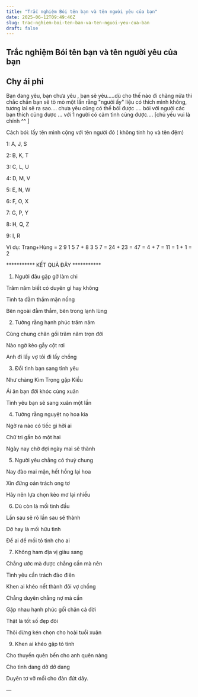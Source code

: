 ```yaml
---
title: "Trắc nghiệm Bói tên bạn và tên người yêu của bạn"
date: 2025-06-12T09:49:46Z
slug: trac-nghiem-boi-ten-ban-va-ten-nguoi-yeu-cua-ban
draft: false
---
```


## Trắc nghiệm Bói tên bạn và tên người yêu của bạn

## Chy ái phi

Bạn đang yêu, bạn  chưa yêu , bạn sẽ yêu.....dù cho thế nào đi chăng nữa thì chắc chắn bạn sẽ tò mò  một lần rằng "người ấy" liệu có thích mình không, tương lai sẽ ra sao.... chưa  yêu cũng có thể bói được .... bói với người các bạn thích cũng được ... với 1  người có cảm tình cũng được.... [chủ yếu vui là chính ^^ ]

Cách bói: lấy  tên mình cộng với tên người đó ( không tính họ và tên đệm)



1: A,  J, S

2: B, K, T

3: C, L, U

4: D, M, V

5: E, N,  W

6: F, O, X

7: G, P, Y

8: H, Q, Z

9: I,  R



Ví dụ: Trang+Hùng = 2 9 1 5 7 + 8 3 5 7 = 24 + 23 = 47 = 4 + 7  = 11 = 1 + 1 = 2



*********** KẾT QUẢ ĐÂY ***********

1)  Người đâu gặp gỡ làm chi

Trăm năm biết có duyên gì hay không

Tình  ta đằm thắm mặn nồng

Bên ngoài đằm thắm, bên trong lạnh  lùng



2) Tưởng rằng hạnh phúc trăm năm

Cùng chung chăn gối  trăm năm trọn đời

Nào ngờ kèo gẫy cột rơi

Anh đi lấy vợ tôi đi lấy  chồng



3) Đổi tình bạn sang tình yêu

Như chàng Kim Trọng  gặp Kiều

Ái ân bạn đời khóc cùng xuân

Tình yêu bạn sẽ sang xuân  một lần



4) Tưởng rằng nguyệt nọ hoa kia

Ngờ ra nào có tiếc  gì hỡi ai

Chữ tri gắn bó một hai

Ngày nay chờ đợi ngày mai sẽ  thành



5) Người yêu chẳng có thuỷ chung

Nay đào mai mận,  hết hồng lại hoa

Xin đừng oán trách ong tơ

Hãy nên lựa chọn kẻo mơ  lại nhiều



6) Dù còn là mối tình đầu

Lần sau sẽ rõ lần sau  sẽ thành

Dở hay là mối hữu tình

Để ai để mối tỏ tình cho  ai



7) Không ham địa vị giàu sang

Chẳng ước mà được chẳng  cần mà nên

Tình yêu cần trách đảo điên

Khen ai khéo nết thành đôi  vợ chồng



 Chẳng duyên chẳng nợ mà cần

Gặp nhau hạnh phúc  gối chăn cả đời

Thật là tốt số đẹp đôi

Thôi đừng kén chọn cho hoài  tuổi xuân



9) Khen ai khéo gặp tỏ tình

Cho thuyền quên bến  cho anh quên nàng

Cho tình dang dở dở dang

Duyên tơ vỡ mối cho đàn  đứt dây.

—